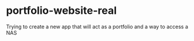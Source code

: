 # portfolio-website-real
Trying to create a new app that will act as a portfolio and a way to access a NAS

